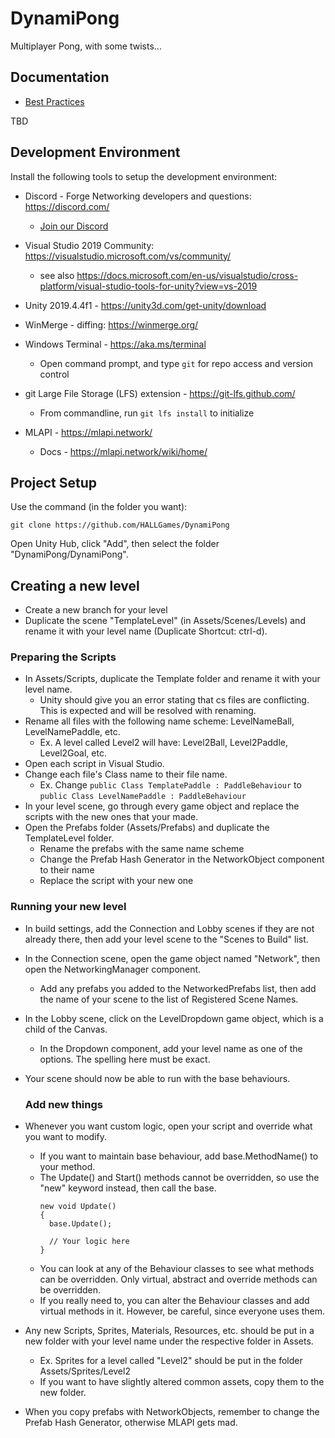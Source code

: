 # DynamiPong
Multiplayer Pong, with some twists...

## Documentation
- [Best Practices](http://www.glenstevens.ca/unity3d-best-practices/)

TBD

## Development Environment

Install the following tools to setup the development environment:

- Discord - Forge Networking developers and questions: https://discord.com/
  - [Join our Discord](https://discord.gg/nSVjNRs)

- Visual Studio 2019 Community: https://visualstudio.microsoft.com/vs/community/
  - see also https://docs.microsoft.com/en-us/visualstudio/cross-platform/visual-studio-tools-for-unity?view=vs-2019

- Unity 2019.4.4f1 - https://unity3d.com/get-unity/download

- WinMerge - diffing: https://winmerge.org/

- Windows Terminal - https://aka.ms/terminal
  - Open command prompt, and type ```git``` for repo access and version control

- git Large File Storage (LFS) extension - https://git-lfs.github.com/
  - From commandline, run ```git lfs install``` to initialize
  
- MLAPI - https://mlapi.network/
  - Docs - https://mlapi.network/wiki/home/

## Project Setup
Use the command (in the folder you want):
```
git clone https://github.com/HALLGames/DynamiPong
```
Open Unity Hub, click "Add", then select the folder "DynamiPong/DynamiPong". 

## Creating a new level
- Create a new branch for your level
- Duplicate the scene "TemplateLevel" (in Assets/Scenes/Levels) and rename it with your level name (Duplicate Shortcut: ctrl-d).

### Preparing the Scripts
- In Assets/Scripts, duplicate the Template folder and rename it with your level name.
  - Unity should give you an error stating that cs files are conflicting. This is expected and will be resolved with renaming.
- Rename all files with the following name scheme: LevelNameBall, LevelNamePaddle, etc.
  - Ex. A level called Level2 will have: Level2Ball, Level2Paddle, Level2Goal, etc.
- Open each script in Visual Studio. 
- Change each file's Class name to their file name.
  - Ex. Change ```public Class TemplatePaddle : PaddleBehaviour``` to ```public Class LevelNamePaddle : PaddleBehaviour``` 
- In your level scene, go through every game object and replace the scripts with the new ones that your made.
- Open the Prefabs folder (Assets/Prefabs) and duplicate the TemplateLevel folder.
  - Rename the prefabs with the same name scheme
  - Change the Prefab Hash Generator in the NetworkObject component to their name
  - Replace the script with your new one
  
### Running your new level
- In build settings, add the Connection and Lobby scenes if they are not already there, then add your level scene to the "Scenes to Build" list.
- In the Connection scene, open the game object named "Network", then open the NetworkingManager component.
  - Add any prefabs you added to the NetworkedPrefabs list, then add the name of your scene to the list of Registered Scene Names.
- In the Lobby scene, click on the LevelDropdown game object, which is a child of the Canvas.
  - In the Dropdown component, add your level name as one of the options. The spelling here must be exact.
- Your scene should now be able to run with the base behaviours.
  
  ### Add new things
- Whenever you want custom logic, open your script and override what you want to modify. 
  - If you want to maintain base behaviour, add base.MethodName() to your method.
  - The Update() and Start() methods cannot be overridden, so use the "new" keyword instead, then call the base.
    ```
    new void Update() 
    {
      base.Update();
      
      // Your logic here
    }
    ```
  - You can look at any of the Behaviour classes to see what methods can be overridden. Only virtual, abstract and override methods can be overridden.
  - If you really need to, you can alter the Behaviour classes and add virtual methods in it. However, be careful, since everyone uses them.
- Any new Scripts, Sprites, Materials, Resources, etc. should be put in a new folder with your level name under the respective folder in Assets.
  - Ex. Sprites for a level called "Level2" should be put in the folder Assets/Sprites/Level2
  - If you want to have slightly altered common assets, copy them to the new folder.
- When you copy prefabs with NetworkObjects, remember to change the Prefab Hash Generator, otherwise MLAPI gets mad.
